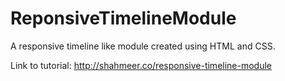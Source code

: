 ReponsiveTimelineModule
=======================

A responsive timeline like module created using HTML and CSS.

Link to tutorial: http://shahmeer.co/responsive-timeline-module
